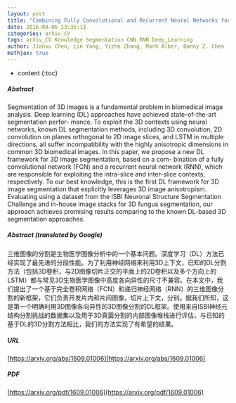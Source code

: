 ```yaml
---
layout: post
title: "Combining Fully Convolutional and Recurrent Neural Networks for 3D Biomedical Image Segmentation"
date: 2016-09-06 13:35:13
categories: arXiv_CV
tags: arXiv_CV Knowledge Segmentation CNN RNN Deep_Learning
author: Jianxu Chen, Lin Yang, Yizhe Zhang, Mark Alber, Danny Z. Chen
mathjax: true
---
```


* content
{:toc}

##### Abstract
Segmentation of 3D images is a fundamental problem in biomedical image analysis. Deep learning (DL) approaches have achieved state-of-the-art segmentation perfor- mance. To exploit the 3D contexts using neural networks, known DL segmentation methods, including 3D convolution, 2D convolution on planes orthogonal to 2D image slices, and LSTM in multiple directions, all suffer incompatibility with the highly anisotropic dimensions in common 3D biomedical images. In this paper, we propose a new DL framework for 3D image segmentation, based on a com- bination of a fully convolutional network (FCN) and a recurrent neural network (RNN), which are responsible for exploiting the intra-slice and inter-slice contexts, respectively. To our best knowledge, this is the first DL framework for 3D image segmentation that explicitly leverages 3D image anisotropism. Evaluating using a dataset from the ISBI Neuronal Structure Segmentation Challenge and in-house image stacks for 3D fungus segmentation, our approach achieves promising results comparing to the known DL-based 3D segmentation approaches.

##### Abstract (translated by Google)
三维图像的分割是生物医学图像分析中的一个基本问题。深度学习（DL）方法已经实现了最先进的分段性能。为了利用神经网络来利用3D上下文，已知的DL分割方法（包括3D卷积，与2D图像切片正交的平面上的2D卷积以及多个方向上的LSTM）都与常见3D生物医学图像中高度各向异性的尺寸不兼容。在本文中，我们提出了一个基于完全卷积网络（FCN）和递归神经网络（RNN）的三维图像分割的新框架，它们负责开发片内和片间图像，切片上下文，分别。据我们所知，这是第一个明确利用3D图像各向异性的3D图像分割的DL框架。使用来自ISBI神经元结构分割挑战的数据集以及用于3D真菌分割的内部图像堆栈进行评估，与已知的基于DL的3D分割方法相比，我们的方法实现了有希望的结果。

##### URL
[https://arxiv.org/abs/1609.01006](https://arxiv.org/abs/1609.01006)

##### PDF
[https://arxiv.org/pdf/1609.01006](https://arxiv.org/pdf/1609.01006)

